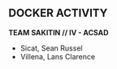 ## DOCKER ACTIVITY

**TEAM SAKITIN // IV - ACSAD**  
- Sicat, Sean Russel  
- Villena, Lans Clarence  
